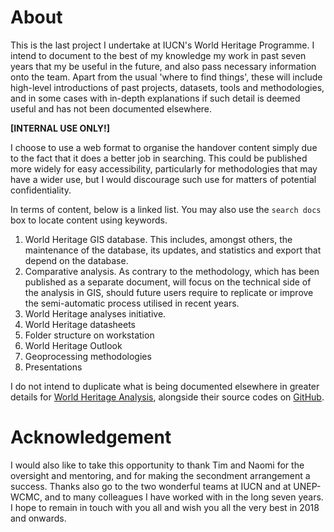 # About 

This is the last project I undertake at IUCN's World Heritage Programme. I intend to document to the best of my knowledge my work in past seven years that my be useful in the future, and also pass necessary information onto the team. Apart from the usual 'where to find things', these will include high-level introductions of past projects, datasets, tools and methodologies, and in some cases with in-depth explanations if such detail is deemed useful and has not been documented elsewhere.

**[INTERNAL USE ONLY!]** 

I choose to use a web format to organise the handover content simply due to the fact that it does a better job in searching. This could be published more widely for easy accessibility, particularly for methodologies that may have a wider use, but I would discourage such use for matters of potential confidentiality.

In terms of content, below is a linked list. You may also use the `search docs` box to locate content using keywords.

1. World Heritage GIS database. This includes, amongst others, the maintenance of the database, its updates, and statistics and export that depend on the database.
2. Comparative analysis. As contrary to the methodology, which has been published as a separate document, will focus on the technical side of the analysis in GIS, should future users require to replicate or improve the semi-automatic process utilised in recent years. 
3. World Heritage analyses initiative. 
4. World Heritage datasheets
5. Folder structure on workstation
6. World Heritage Outlook
7. Geoprocessing methodologies
8. Presentations

I do not intend to duplicate what is being documented elsewhere in greater details for [World Heritage Analysis](http://world-heritage-analyses.iucn.org), alongside their source codes on [GitHub](https://github.com/Yichuans/wh-knowledge-lab).

# Acknowledgement 

I would also like to take this opportunity to thank Tim and Naomi for the oversight and mentoring, and for making the secondment arrangement a success. Thanks also go to the two wonderful teams at IUCN and at UNEP-WCMC, and to many colleagues I have worked with in the long seven years. I hope to remain in touch with you all and wish you all the very best in 2018 and onwards.
